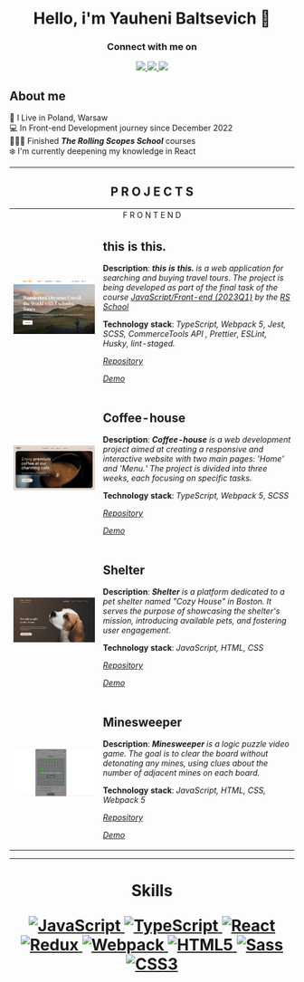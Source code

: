 <h1  align="center">Hello, i'm Yauheni Baltsevich 👋</h1>

<div  align="center">
	<h3>Connect with me on</h3>
	<p  align="center">
		<a  href="https://www.linkedin.com/in/eugenebalts/">
			<img  src="https://img.shields.io/badge/LinkedIn-0077B5?style=for-the-badge&logo=linkedin&logoColor=white"></img>
		</a>
		<a  href="mailto:norcobeatz@gmail.com">
			<img  src="https://img.shields.io/badge/Gmail-D14836?style=for-the-badge&logo=gmail&logoColor=white"></img>
		</a>
		<a  href="https://t.me/eugenebalts">
			<img  src="https://img.shields.io/badge/Telegram-2CA5E0?style=for-the-badge&logo=telegram&logoColor=white"></img>
		</a>
	</p>
</div>

## About me

🗽 I Live in Poland, Warsaw  
💻 In Front-end Development journey since December 2022  
👨🏿‍🎓 Finished **_The Rolling Scopes School_** courses  
❄️ I'm currently deepening my knowledge in React

---

<div align="center">
	<h2 align="center">P R O J E C T S</h2>
	<table align="center">
		<tr>
			<td align="center" colspan="2">F R O N T E N D </td>
		</tr>
		<tr>
			<td align="center">
				<img src="./assets/projects/this-is-this.png" alt="project">
			</td>
			<td align="left">
				<h2>this is this.</h2>
				<p></p>
				<p><b>Description</b>: <b><i>this is this.</i></b><i> is a web application for searching and buying travel tours.
					The project is being developed as part of the final task of the course <a href="https://rs.school/js/" target="_blank">
					JavaScript/Front-end (2023Q1)</a> by the <a href="https://rs.school/" target="_blank">RS School</a>
				</i></p>
				<p></p>
				<p><b>Technology stack</b>: <i>TypeScript, Webpack 5, Jest, SCSS, CommerceTools API , Prettier, ESLint, Husky, lint-staged.</i></p>
				<p><p>
				<p><a href="https://github.com/eugenebalts/e-commerce" target="_blank"><i>Repository</i></a></p>
				<p><a href="https://this-is-this.onrender.com/" target="_blank"><i>Demo</i></a></p>
			</td>
		</tr>
		<tr>
			<td align="center">
				<img src="./assets/projects/coffee-house.png" alt="project">
			</td>
			<td align="left">
				<h2>Coffee-house</h2>
				<p></p>
				<p><b>Description</b>: <b><i>Coffee-house</i></b><i> is a web development project aimed at creating a responsive and interactive website with two main pages: 'Home' and 'Menu.' The project is divided into three weeks, each focusing on specific tasks. </i></p>
				<p></p>
				<p><b>Technology stack</b>: <i>TypeScript, Webpack 5, SCSS</i></p>
				<p><p>
				<p><a href="https://github.com/eugenebalts/coffee-house" target="_blank"><i>Repository</i></a></p>
				<p><a href="https://eugenebalts.github.io/coffee-house/coffee-house/dist/" target="_blank"><i>Demo</i></a></p>
			</td>
		</tr>
		<tr>
			<td align="center">
				<img src="./assets/projects/shelter.PNG" alt="project">
			</td>
			<td align="left">
				<h2>Shelter</h2>
				<p></p>
				<p><b>Description</b>: <b><i>Shelter</i></b><i> is a platform dedicated to a pet shelter named "Cozy House" in Boston. It serves the purpose of showcasing the shelter's mission, introducing available pets, and fostering user engagement. </i></p>
				<p></p>
				<p><b>Technology stack</b>: <i>JavaScript, HTML, CSS</i></p>
				<p><p>
				<p><a href="https://github.com/eugenebalts/shelter" target="_blank"><i>Repository</i></a></p>
				<p><a href="https://eugenebalts.github.io/shelter/shelter/" target="_blank"><i>Demo</i></a></p>
			</td>
		</tr>
		<tr>
			<td align="center">
				<img src="./assets/projects/minesweeper.PNG" alt="project">
			</td>
			<td align="left">
				<h2>Minesweeper</h2>
				<p></p>
				<p><b>Description</b>: <b><i>Minesweeper</i></b><i> is a logic puzzle video game. The goal is to clear the board without detonating any mines, using clues about the number of adjacent mines on each board. </i></p>
				<p></p>
				<p><b>Technology stack</b>: <i>JavaScript, HTML, CSS, Webpack 5</i></p>
				<p><p>
				<p><a href="https://github.com/eugenebalts/minesweeper" target="_blank"><i>Repository</i></a></p>
				<p><a href="https://eugenebalts.github.io/minesweeper/minesweeper/dist/" target="_blank"><i>Demo</i></a></p>
			</td>
		</tr>
	</table>
</div>

---

<div align="center">
	<h1><b> Skills<b> </h>
		<p></p>
	<p align="center">
		<a href="https://developer.mozilla.org/en-US/docs/Web/JavaScript" target="_blank" rel="noreferrer">
			<img src="https://raw.githubusercontent.com/danielcranney/readme-generator/main/public/icons/skills/javascript-colored.svg" width="36" height="36" alt="JavaScript" />
		</a>
		<a href="https://www.typescriptlang.org/" target="_blank" rel="noreferrer">
			<img src="https://raw.githubusercontent.com/danielcranney/readme-generator/main/public/icons/skills/typescript-colored.svg" width="36" height="36" alt="TypeScript" />
		</a>
		<a href="https://reactjs.org/" target="_blank" rel="noreferrer">
			<img src="https://raw.githubusercontent.com/danielcranney/readme-generator/main/public/icons/skills/react-colored.svg" width="36" height="36" alt="React" />
		</a>
		<a href="https://redux.js.org/" target="_blank" rel="noreferrer">
			<img src="https://raw.githubusercontent.com/danielcranney/readme-generator/main/public/icons/skills/redux-colored.svg" width="36" height="36" alt="Redux" />
		</a>
		<a href="https://webpack.js.org/" target="_blank" rel="noreferrer">
			<img src="https://raw.githubusercontent.com/danielcranney/readme-generator/main/public/icons/skills/webpack-colored.svg" width="36" height="36" alt="Webpack" />
		</a>
		<a href="https://developer.mozilla.org/en-US/docs/Glossary/HTML5" target="_blank" rel="noreferrer">
			<img src="https://raw.githubusercontent.com/danielcranney/readme-generator/main/public/icons/skills/html5-colored.svg" width="36" height="36" alt="HTML5" />
		</a>
		<a href="https://sass-lang.com/" target="_blank" rel="noreferrer">
			<img src="https://raw.githubusercontent.com/danielcranney/readme-generator/main/public/icons/skills/sass-colored.svg" width="36" height="36" alt="Sass" />
		</a>
		<a href="https://www.w3.org/TR/CSS/#css" target="_blank" rel="noreferrer">
			<img src="https://raw.githubusercontent.com/danielcranney/readme-generator/main/public/icons/skills/css3-colored.svg" width="36" height="36" alt="CSS3" />
		</a>
	</p>
<div>
